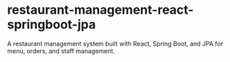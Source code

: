 # restaurant-management-react-springboot-jpa
A restaurant management system built with React, Spring Boot, and JPA for menu, orders, and staff management.

